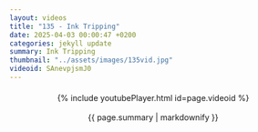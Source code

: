 ```yaml
---
layout: videos
title: "135 - Ink Tripping"
date: 2025-04-03 00:00:47 +0200
categories: jekyll update
summary: Ink Tripping
thumbnail: "../assets/images/135vid.jpg"
videoid: SAnevpjsmJ0
---
```


<div style="text-align: center; margin-top: 20px;">
  {% include youtubePlayer.html id=page.videoid %}
  <p style="margin-top: 15px; font-size: 1.2em; color: #333;">
    <p>{{ page.summary | markdownify }}</p>
  </p>
</div>

